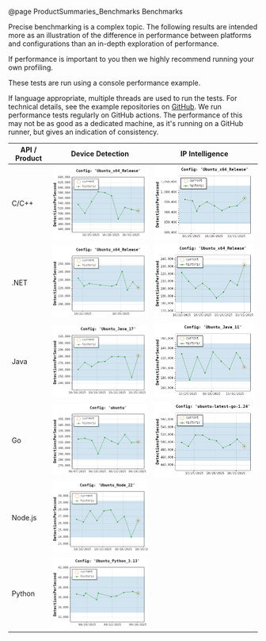 @page ProductSummaries_Benchmarks Benchmarks

Precise benchmarking is a complex topic. The following results are intended 
more as an illustration of the difference in performance between 
platforms and configurations than an in-depth exploration of performance.

If performance is important to you then we highly recommend running 
your own profiling.

These tests are run using a console performance example.
<!--
Evidence from the `Evidence Records` file in
[device-detection-data](https://github.com/51Degrees/device-detection-data) is processed by the pipeline
and the time taken measured.
-->
If language appropriate, multiple threads are used to run the tests.
For technical details, see the example repositories on [GitHub](https://github.com/51Degrees?q=example).
We run performance tests regularly on GitHub actions. The performance of this may
not be as good as a dedicated machine, as it's running on a GitHub runner, but gives an indication of consistency.

<!--
# C/C++

- **Number of User-Agents**: 20000
- **Data File**: Enterprise

| Machine                | Settings  | Performance Profile | Time Per Detection (ms) | Detections Per Second |
|------------------------|-----------|---------------------|------------------------:|----------------------:|
| Quad core Xeon 2.4 GHz | 4 Threads | `MaxPerformance`    |                 0.00058 |           ≈ 1,700,000 |
|                        |           | `HighPerformance`   |                 0.00080 |           ≈ 1,250,000 |

# Go

- **Number of User-Agents**: 20000

| Machine                | Settings  | Performance Profile | Time Per Detection (ms) | Detections Per Second |
|------------------------|-----------|---------------------|------------------------:|----------------------:|
| Quad core Xeon 2.4 GHz | 2 Threads | `MaxPerformance`    |                 0.02632 |              ≈ 38,023 |
|                        |           | `HighPerformance`   |                 0.02636 |              ≈ 37,950 |

# .NET

| Machine              | Settings       | Performance Profile | Time Per Detection (ms) | Detections Per Second |
|----------------------|----------------|---------------------|------------------------:|----------------------:|
| Quad core i7 2.2 GHz | Parallel Tasks | `MaxPerformance`    |                 0.00461 |             ≈ 220,000 |
|                      |                | `HighPerformance`   |                 0.00481 |             ≈ 210,000 |
|                      |                | `Balanced`          |                 0.01711 |              ≈ 58,000 |
|                      |                | `LowMemory`         |                 0.06042 |              ≈ 16,000 |

# Node.js

- **Number of User-Agents**: 20000
- **Data File**: Enterprise

| Machine                | Settings           | Performance Profile | Time Per Detection (ms) | Detections Per Second |
|------------------------|--------------------|---------------------|------------------------:|----------------------:|
| Quad core Xeon 2.4 GHz | Asynchronous Tasks | `MaxPerformance`    |                 0.04642 |              ≈ 22,000 |
|                        |                    | `HighPerformance`   |                 0.04929 |              ≈ 20,000 |

# Java

- **Number of User-Agents**: 20000

| Machine              | Settings  | Performance Profile | Time Per Detection (ms) | Detections Per Second |
|----------------------|-----------|---------------------|------------------------:|----------------------:|
| Quad core i7 2.2 GHz | 4 Threads | `MaxPerformance`    |                 0.01900 |              ≈ 52,632 |
|                      |           | `HighPerformance`   |                 0.01957 |              ≈ 51,086 |

# Python

- **Number of User-Agents**: 20000

| Machine                | Settings  | Performance Profile | Time Per Detection (ms) | Detections Per Second |
|------------------------|-----------|---------------------|------------------------:|----------------------:|
| Quad core Xeon 2.4 GHz | 2 Threads | `MaxPerformance`    |                 0.02632 |              ≈ 38,023 |
|                        |           | `HighPerformance`   |                 0.02636 |              ≈ 37,950 |
-->

| API / Product | <center>Device Detection</center>                                                                                                                        | <center>IP Intelligence</center>                                                                                                                        |
|---------------|----------------------------------------------------------------------------------------------------------------------------------------------------------|---------------------------------------------------------------------------------------------------------------------------------------------------------|
| C/C++         | ![dd-cxx](https://raw.githubusercontent.com/51Degrees/device-detection-cxx/gh-images/perf-graph-Ubuntu_x64_Release-DetectionsPerSecond-latest.png)       | ![ip-cxx](https://raw.githubusercontent.com/51Degrees/ip-intelligence-cxx/gh-images/perf-graph-Ubuntu_x64_Release-DetectionsPerSecond-latest.png)       |
| .NET          | ![dd-dotnet](https://raw.githubusercontent.com/51Degrees/device-detection-dotnet/gh-images/perf-graph-Ubuntu_x64_Release-DetectionsPerSecond-latest.png) | ![ip-dotnet](https://raw.githubusercontent.com/51Degrees/ip-intelligence-dotnet/gh-images/perf-graph-Ubuntu_x64_Release-DetectionsPerSecond-latest.png) |
| Java          | ![dd-java](https://raw.githubusercontent.com/51Degrees/device-detection-java/gh-images/perf-graph-Ubuntu_Java_17-DetectionsPerSecond-latest.png)         | ![ip-java](https://raw.githubusercontent.com/51Degrees/ip-intelligence-java/gh-images/perf-graph-Ubuntu_Java_11-DetectionsPerSecond-latest.png)         |
| Go            | ![dd-go](https://raw.githubusercontent.com/51Degrees/device-detection-go/gh-images/perf-graph-ubuntu-DetectionsPerSecond-latest.png)                     | ![ip-go](https://raw.githubusercontent.com/51Degrees/ip-intelligence-go/gh-images/perf-graph-ubuntu-latest-go-1.24-DetectionsPerSecond-latest.png)      |
| Node.js       | ![dd-node](https://raw.githubusercontent.com/51Degrees/device-detection-node/gh-images/perf-graph-Ubuntu_Node_22-DetectionsPerSecond-latest.png)         |                                                                                                                                                         |
| Python        | ![dd-python](https://raw.githubusercontent.com/51Degrees/device-detection-python/gh-images/perf-graph-Ubuntu_Python_3.13-DetectionsPerSecond-latest.png) |                                                                                                                                                         |
